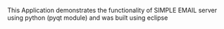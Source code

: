 This Application demonstrates the functionality of SIMPLE EMAIL server using python (pyqt module) and was built using eclipse
